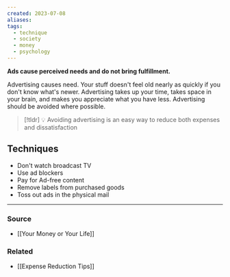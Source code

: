 ```yaml
---
created: 2023-07-08
aliases: 
tags:
  - technique
  - society
  - money
  - psychology
---
```

**Ads cause perceived needs and do not bring fulfillment.**

Advertising causes need. Your stuff doesn't feel old nearly as quickly if you don't know what's newer. Advertising takes up your time, takes space in your brain, and makes you appreciate what you have less. Advertising should be avoided where possible.

> [!tldr] 💡 Avoiding advertising is an easy way to reduce both expenses and dissatisfaction

## Techniques

- Don't watch broadcast TV
- Use ad blockers
- Pay for Ad-free content
- Remove labels from purchased goods
- Toss out ads in the physical mail

---

### Source
- [[Your Money or Your Life]]

### Related
- [[Expense Reduction Tips]]